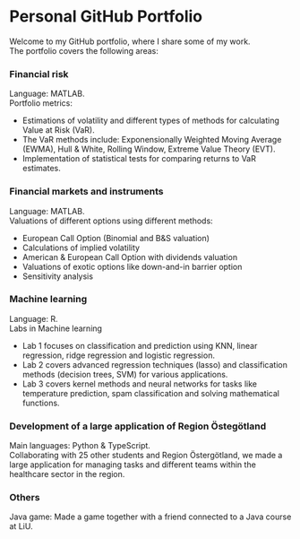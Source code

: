 # Personal GitHub Portfolio

Welcome to my GitHub portfolio, where I share some of my work. \
The portfolio covers the following areas: 
### Financial risk 
Language: MATLAB. \
Portfolio metrics: 
- Estimations of volatility and different types of methods for calculating Value at Risk (VaR).
- The VaR methods include: Exponensionally Weighted Moving Average (EWMA), Hull & White, Rolling Window, Extreme Value Theory (EVT). 
- Implementation of statistical tests for comparing returns to VaR estimates. 

### Financial markets and instruments
Language: MATLAB. \
Valuations of different options using different methods: 
- European Call Option (Binomial and B&S valuation)
- Calculations of implied volatility 
- American & European Call Option with dividends valuation
- Valuations of exotic options like down-and-in barrier option
- Sensitivity analysis

### Machine learning
Language: R. \
Labs in Machine learning 
- Lab 1 focuses on classification and prediction using KNN, linear regression, ridge regression and logistic regression.
- Lab 2 covers advanced regression techniques (lasso) and classification methods (decision trees, SVM) for various applications.
- Lab 3 covers kernel methods and neural networks for tasks like temperature prediction, spam classification and solving mathematical functions. 

### Development of a large application of Region Östegötland
Main languages: Python & TypeScript. \
Collaborating with 25 other students and Region Östergötland, we made a large application for managing tasks and different teams within the healthcare sector in the region. 

### Others

Java game: Made a game together with a friend connected to a Java course at LiU. 
